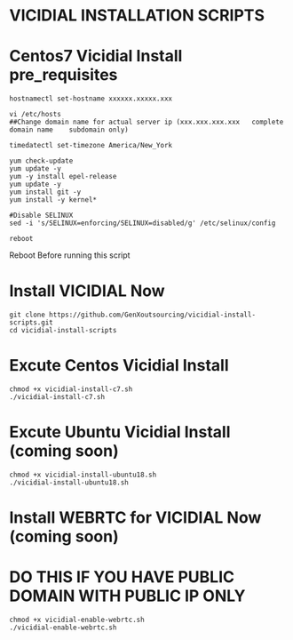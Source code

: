 # VICIDIAL INSTALLATION SCRIPTS
# Centos7 Vicidial Install pre_requisites 

```
hostnamectl set-hostname xxxxxx.xxxxx.xxx

vi /etc/hosts
##Change domain name for actual server ip (xxx.xxx.xxx.xxx   complete domain name    subdomain only)

timedatectl set-timezone America/New_York

yum check-update
yum update -y
yum -y install epel-release
yum update -y
yum install git -y
yum install -y kernel*

#Disable SELINUX
sed -i 's/SELINUX=enforcing/SELINUX=disabled/g' /etc/selinux/config    

reboot

````
  Reboot Before running this script

# Install VICIDIAL Now

```
git clone https://github.com/GenXoutsourcing/vicidial-install-scripts.git
cd vicidial-install-scripts
```

# Excute Centos Vicidial Install
```
chmod +x vicidial-install-c7.sh
./vicidial-install-c7.sh
```

# Excute Ubuntu Vicidial Install (coming soon)
```
chmod +x vicidial-install-ubuntu18.sh
./vicidial-install-ubuntu18.sh
```

# Install WEBRTC for VICIDIAL Now (coming soon)
# DO THIS IF YOU HAVE PUBLIC DOMAIN WITH PUBLIC IP ONLY

```
chmod +x vicidial-enable-webrtc.sh
./vicidial-enable-webrtc.sh
```
